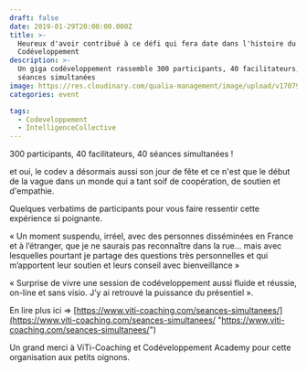 ```yaml
---
draft: false
date: 2019-01-29T20:00:00.000Z
title: >-
  Heureux d'avoir contribué à ce défi qui fera date dans l'histoire du
  Codéveloppement
description: >-
  Un giga codéveloppement rassemble 300 participants, 40 facilitateurs, 40
  séances simultanées
image: https://res.cloudinary.com/qualia-management/image/upload/v1707980018/annonce-jour-j-evenement-19-juin-va_fqkmhd.png
categories: event

tags:
  - Codeveloppement
  - IntelligenceCollective
---
```


300 participants, 40 facilitateurs, 40 séances simultanées !

et oui, le codev a désormais aussi son jour de fête et ce n'est que le début de la vague dans un monde qui a tant soif de coopération, de soutien et d'empathie.

Quelques verbatims de participants pour vous faire ressentir cette expérience si poignante.

« Un moment suspendu, irréel, avec des personnes disséminées en France et à l’étranger, que je ne saurais pas reconnaître dans la rue… mais avec lesquelles pourtant je partage des questions très personnelles et qui m’apportent leur soutien et leurs conseil avec bienveillance »

« Surprise de vivre une session de codéveloppement aussi fluide et réussie, on-line et sans visio. J’y ai retrouvé la puissance du présentiel ».

En lire plus ici => [https://www.viti-coaching.com/seances-simultanees/](https://www.viti-coaching.com/seances-simultanees/ "https://www.viti-coaching.com/seances-simultanees/")

Un grand merci à ViTi-Coaching et Codéveloppement Academy pour cette organisation aux petits oignons.
